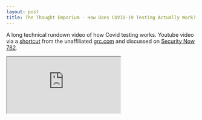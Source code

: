 ```yaml
---
layout: post
title: The Thought Emporium - How Does COVID-19 Testing Actually Work?
---
```


A long technical rundown video of how Covid testing works.
Youtube video via a <a href="https://grc.sc/covid4">shortcut</a> from the unaffiliated <a href="https://grc.com">grc.com</a> and discussed on <a href="https://twit.tv/shows/security-now/episodes/782">Security Now 782</a>.

<div class="youtube-container">
<iframe src="https://www.youtube.com/embed/s_usIkrVQwE" allow="accelerometer; encrypted-media; gyroscope; picture-in-picture" allowfullscreen></iframe>
</div>